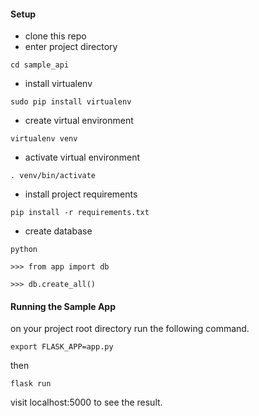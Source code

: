 #### Setup
- clone this repo
- enter project directory

`cd sample_api`

- install virtualenv

`sudo pip install virtualenv`

- create virtual environment 

`virtualenv venv`

- activate virtual environment

`. venv/bin/activate`

- install project requirements

`pip install -r requirements.txt`

- create database

`python`

`>>> from app import db`

`>>> db.create_all()`

#### Running the Sample App
on your project root directory run the following command.

`export FLASK_APP=app.py`

then

`flask run`

visit localhost:5000 to see the result.
